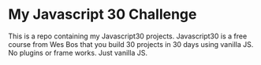 # My Javascript 30 Challenge

This is a repo containing my Javascript30 projects. Javascript30 is a free course from Wes Bos that you build 30 projects in 30 days using vanilla JS. No plugins or frame works. Just vanilla JS.